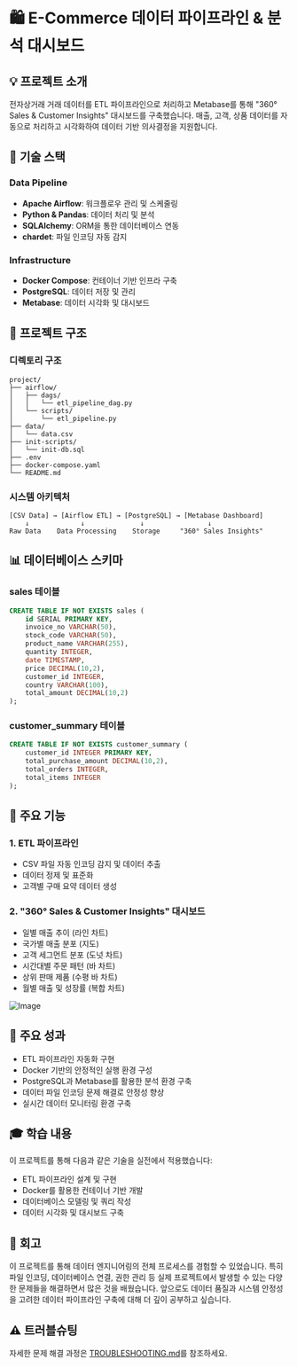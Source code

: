 # 🛍 E-Commerce 데이터 파이프라인 & 분석 대시보드

## 💡 프로젝트 소개

전자상거래 거래 데이터를 ETL 파이프라인으로 처리하고 Metabase를 통해 "360° Sales & Customer Insights" 대시보드를 구축했습니다. 매출, 고객, 상품 데이터를 자동으로 처리하고 시각화하여 데이터 기반 의사결정을 지원합니다.

## 🔧 기술 스택

### Data Pipeline
- **Apache Airflow**: 워크플로우 관리 및 스케줄링
- **Python & Pandas**: 데이터 처리 및 분석
- **SQLAlchemy**: ORM을 통한 데이터베이스 연동
- **chardet**: 파일 인코딩 자동 감지

### Infrastructure
- **Docker Compose**: 컨테이너 기반 인프라 구축
- **PostgreSQL**: 데이터 저장 및 관리
- **Metabase**: 데이터 시각화 및 대시보드

## 🎯 프로젝트 구조

### 디렉토리 구조
````
project/
├── airflow/
│   ├── dags/
│   │   └── etl_pipeline_dag.py
│   └── scripts/
│       └── etl_pipeline.py
├── data/
│   └── data.csv
├── init-scripts/
│   └── init-db.sql
├── .env
├── docker-compose.yaml
└── README.md
````


### 시스템 아키텍처
````
[CSV Data] → [Airflow ETL] → [PostgreSQL] → [Metabase Dashboard]
    ↓             ↓              ↓                ↓
Raw Data    Data Processing    Storage     "360° Sales Insights"
````


## 📊 데이터베이스 스키마

### sales 테이블
````sql
CREATE TABLE IF NOT EXISTS sales (
    id SERIAL PRIMARY KEY,
    invoice_no VARCHAR(50),
    stock_code VARCHAR(50),
    product_name VARCHAR(255),
    quantity INTEGER,
    date TIMESTAMP,
    price DECIMAL(10,2),
    customer_id INTEGER,
    country VARCHAR(100),
    total_amount DECIMAL(10,2)
);
````


### customer_summary 테이블
````sql
CREATE TABLE IF NOT EXISTS customer_summary (
    customer_id INTEGER PRIMARY KEY,
    total_purchase_amount DECIMAL(10,2),
    total_orders INTEGER,
    total_items INTEGER
);
````


## 🌟 주요 기능

### 1. ETL 파이프라인
- CSV 파일 자동 인코딩 감지 및 데이터 추출
- 데이터 정제 및 표준화
- 고객별 구매 요약 데이터 생성

### 2. "360° Sales & Customer Insights" 대시보드
- 일별 매출 추이 (라인 차트)
- 국가별 매출 분포 (지도)
- 고객 세그먼트 분포 (도넛 차트)
- 시간대별 주문 패턴 (바 차트)
- 상위 판매 제품 (수평 바 차트)
- 월별 매출 및 성장률 (복합 차트)

![Image](https://github.com/user-attachments/assets/90f6e304-55e5-493f-b2e4-f7d9f213bc9e)

## 🚀 주요 성과

- ETL 파이프라인 자동화 구현
- Docker 기반의 안정적인 실행 환경 구성
- PostgreSQL과 Metabase를 활용한 분석 환경 구축
- 데이터 파일 인코딩 문제 해결로 안정성 향상
- 실시간 데이터 모니터링 환경 구축

## 🎓 학습 내용

이 프로젝트를 통해 다음과 같은 기술을 실전에서 적용했습니다:
- ETL 파이프라인 설계 및 구현
- Docker를 활용한 컨테이너 기반 개발
- 데이터베이스 모델링 및 쿼리 작성
- 데이터 시각화 및 대시보드 구축

## 📝 회고

이 프로젝트를 통해 데이터 엔지니어링의 전체 프로세스를 경험할 수 있었습니다. 특히 파일 인코딩, 데이터베이스 연결, 권한 관리 등 실제 프로젝트에서 발생할 수 있는 다양한 문제들을 해결하면서 많은 것을 배웠습니다. 앞으로도 데이터 품질과 시스템 안정성을 고려한 데이터 파이프라인 구축에 대해 더 깊이 공부하고 싶습니다.

## ⚠️ 트러블슈팅
자세한 문제 해결 과정은 [TROUBLESHOOTING.md](TROUBLESHOOTING.md)를 참조하세요.
